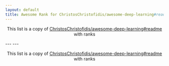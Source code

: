 ```yaml
---
layout: default
title: Awesome Rank for ChristosChristofidis/awesome-deep-learning#readme
---
```


<p align="center">
	This list is a copy of <a href="https://github.com/ChristosChristofidis/awesome-deep-learning#readme">ChristosChristofidis/awesome-deep-learning#readme</a> with ranks
</p>
---
---
<p align="center">
	This list is a copy of <a href="https://github.com/ChristosChristofidis/awesome-deep-learning#readme">ChristosChristofidis/awesome-deep-learning#readme</a> with ranks
</p>
